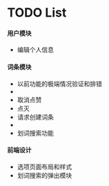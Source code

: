# TODO List

#### 用户模块
* 编辑个人信息

#### 词条模块
* 以前功能的极端情况验证和排错
*
* 取消点赞
* 点灭
* 请求创建词条
*
* 划词搜索功能

#### 前端设计
* 选项页面布局和样式
* 划词搜索的弹出模块
